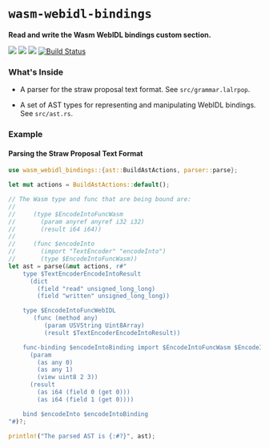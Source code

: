 # `wasm-webidl-bindings`


**Read and write the Wasm WebIDL bindings custom section.**

[![](https://docs.rs/wasm-webidl-bindings/badge.svg)](https://docs.rs/wasm-webidl-bindings/)
[![](https://img.shields.io/crates/v/wasm-webidl-bindings.svg)](https://crates.io/crates/wasm-webidl-bindings)
[![](https://img.shields.io/crates/d/wasm-webidl-bindings.svg)](https://crates.io/crates/wasm-webidl-bindings)
[![Build Status](https://dev.azure.com/rustwasm/wasm-webidl-bindings/_apis/build/status/rustwasm.wasm-webidl-bindings?branchName=master)](https://dev.azure.com/rustwasm/wasm-webidl-bindings/_build/latest?definitionId=2&branchName=master)

### What's Inside

* A parser for the straw proposal text format. See `src/grammar.lalrpop`.

* A set of AST types for representing and manipulating WebIDL bindings. See
  `src/ast.rs`.

### Example

#### Parsing the Straw Proposal Text Format

```rust
use wasm_webidl_bindings::{ast::BuildAstActions, parser::parse};

let mut actions = BuildAstActions::default();

// The Wasm type and func that are being bound are:
//
//     (type $EncodeIntoFuncWasm
//       (param anyref anyref i32 i32)
//       (result i64 i64))
//
//     (func $encodeInto
//       (import "TextEncoder" "encodeInto")
//       (type $EncodeIntoFuncWasm))
let ast = parse(&mut actions, r#"
    type $TextEncoderEncodeIntoResult
      (dict
        (field "read" unsigned_long_long)
        (field "written" unsigned_long_long))

    type $EncodeIntoFuncWebIDL
       (func (method any)
          (param USVString Uint8Array)
          (result $TextEncoderEncodeIntoResult))

    func-binding $encodeIntoBinding import $EncodeIntoFuncWasm $EncodeIntoFuncWebIDL
      (param
        (as any 0)
        (as any 1)
        (view uint8 2 3))
      (result
        (as i64 (field 0 (get 0)))
        (as i64 (field 1 (get 0))))

    bind $encodeInto $encodeIntoBinding
"#)?;

println!("The parsed AST is {:#?}", ast);
```

